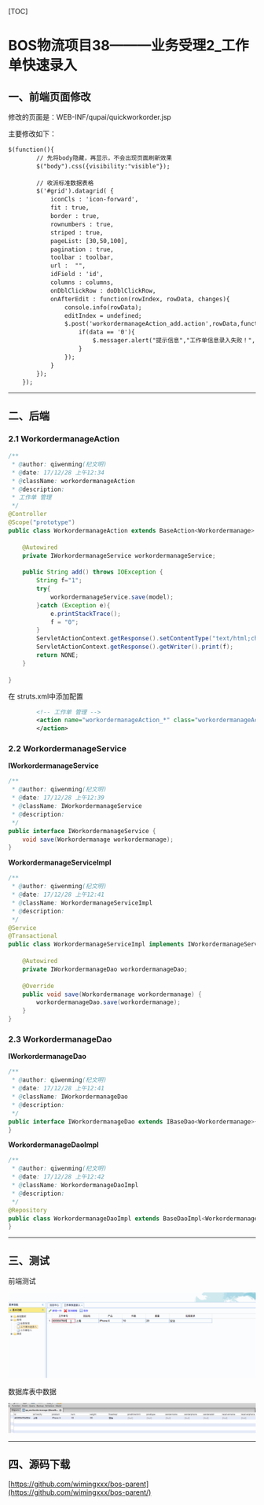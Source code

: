 
[TOC]


# BOS物流项目38———业务受理2\_工作单快速录入


## 一、前端页面修改

修改的页面是：WEB-INF/qupai/quickworkorder.jsp

主要修改如下：

```jsp
$(function(){
		// 先将body隐藏，再显示，不会出现页面刷新效果
		$("body").css({visibility:"visible"});
		
		// 收派标准数据表格
		$('#grid').datagrid( {
			iconCls : 'icon-forward',
			fit : true,
			border : true,
			rownumbers : true,
			striped : true,
			pageList: [30,50,100],
			pagination : true,
			toolbar : toolbar,
			url :  "",
			idField : 'id',
			columns : columns,
			onDblClickRow : doDblClickRow,
			onAfterEdit : function(rowIndex, rowData, changes){
				console.info(rowData);
				editIndex = undefined;
				$.post('workordermanageAction_add.action',rowData,function(data){
					if(data == '0'){
						$.messager.alert("提示信息","工作单信息录入失败！","error");
					}
				});
			}
		});
	});
```

---

## 二、后端

### 2.1 WorkordermanageAction

```java
/**
 * @author: qiwenming(杞文明)
 * @date: 17/12/28 上午12:34
 * @className: workordermanageAction
 * @description:
 * 工作单 管理
 */
@Controller
@Scope("prototype")
public class WorkordermanageAction extends BaseAction<Workordermanage> {

    @Autowired
    private IWorkordermanageService workordermanageService;

    public String add() throws IOException {
        String f="1";
        try{
            workordermanageService.save(model);
        }catch (Exception e){
            e.printStackTrace();
            f = "0";
        }
        ServletActionContext.getResponse().setContentType("text/html;charset=utf-8");
        ServletActionContext.getResponse().getWriter().print(f);
        return NONE;
    }

}
```

在 struts.xml中添加配置

```xml
        <!-- 工作单 管理 -->
        <action name="workordermanageAction_*" class="workordermanageAction" method="{1}">
        </action>
```

### 2.2 WorkordermanageService

**IWorkordermanageService**

```java
/**
 * @author: qiwenming(杞文明)
 * @date: 17/12/28 上午12:39
 * @className: IWorkordermanageService
 * @description:
 */
public interface IWorkordermanageService {
    void save(Workordermanage workordermanage);
}
```

**WorkordermanageServiceImpl**

```java
/**
 * @author: qiwenming(杞文明)
 * @date: 17/12/28 上午12:41
 * @className: WorkordermanageServiceImpl
 * @description:
 */
@Service
@Transactional
public class WorkordermanageServiceImpl implements IWorkordermanageService {

    @Autowired
    private IWorkordermanageDao workordermanageDao;

    @Override
    public void save(Workordermanage workordermanage) {
        workordermanageDao.save(workordermanage);
    }
}
```

### 2.3 WorkordermanageDao

**IWorkordermanageDao**

```java
/**
 * @author: qiwenming(杞文明)
 * @date: 17/12/28 上午12:41
 * @className: IWorkordermanageDao
 * @description:
 */
public interface IWorkordermanageDao extends IBaseDao<Workordermanage>{
}
```

**WorkordermanageDaoImpl**

```java
/**
 * @author: qiwenming(杞文明)
 * @date: 17/12/28 上午12:42
 * @className: WorkordermanageDaoImpl
 * @description:
 */
@Repository
public class WorkordermanageDaoImpl extends BaseDaoImpl<Workordermanage> implements IWorkordermanageDao {
}
```

----

## 三、测试

前端测试

![](../image/38/1.gif)


数据库表中数据


![](../image/38/1.png)


----

## 四、源码下载

[https://github.com/wimingxxx/bos-parent](https://github.com/wimingxxx/bos-parent/)